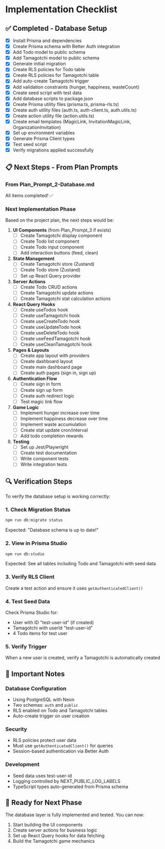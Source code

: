 # Implementation Checklist

## ✅ Completed - Database Setup

- [x] Install Prisma and dependencies
- [x] Create Prisma schema with Better Auth integration
- [x] Add Todo model to public schema
- [x] Add Tamagotchi model to public schema
- [x] Generate initial migration
- [x] Create RLS policies for Todo table
- [x] Create RLS policies for Tamagotchi table
- [x] Add auto-create Tamagotchi trigger
- [x] Add validation constraints (hunger, happiness, wasteCount)
- [x] Create seed script with test data
- [x] Add database scripts to package.json
- [x] Create Prisma utility files (prisma.ts, prisma-rls.ts)
- [x] Create auth utility files (auth.ts, auth-client.ts, auth.utils.ts)
- [x] Create action utility file (action.utils.ts)
- [x] Create email templates (MagicLink, InvitationMagicLink, OrganizationInvitation)
- [x] Set up environment variables
- [x] Generate Prisma Client types
- [x] Test seed script
- [x] Verify migrations applied successfully

## 📋 Next Steps - From Plan Prompts

### From Plan_Prompt_2-Database.md

All items completed! ✅

### Next Implementation Phase

Based on the project plan, the next steps would be:

1. **UI Components** (from Plan_Prompt_3 if exists)
   - [ ] Create Tamagotchi display component
   - [ ] Create Todo list component
   - [ ] Create Todo input component
   - [ ] Add interaction buttons (feed, clean)

2. **State Management**
   - [ ] Create Tamagotchi store (Zustand)
   - [ ] Create Todo store (Zustand)
   - [ ] Set up React Query provider

3. **Server Actions**
   - [ ] Create Todo CRUD actions
   - [ ] Create Tamagotchi update actions
   - [ ] Create Tamagotchi stat calculation actions

4. **React Query Hooks**
   - [ ] Create useTodos hook
   - [ ] Create useTamagotchi hook
   - [ ] Create useCreateTodo hook
   - [ ] Create useUpdateTodo hook
   - [ ] Create useDeleteTodo hook
   - [ ] Create useFeedTamagotchi hook
   - [ ] Create useCleanTamagotchi hook

5. **Pages & Layouts**
   - [ ] Create app layout with providers
   - [ ] Create dashboard layout
   - [ ] Create main dashboard page
   - [ ] Create auth pages (sign in, sign up)

6. **Authentication Flow**
   - [ ] Create sign in form
   - [ ] Create sign up form
   - [ ] Create auth redirect logic
   - [ ] Test magic link flow

7. **Game Logic**
   - [ ] Implement hunger increase over time
   - [ ] Implement happiness decrease over time
   - [ ] Implement waste accumulation
   - [ ] Create stat update cron/interval
   - [ ] Add todo completion rewards

8. **Testing**
   - [ ] Set up Jest/Playwright
   - [ ] Create test documentation
   - [ ] Write component tests
   - [ ] Write integration tests

## 🔍 Verification Steps

To verify the database setup is working correctly:

### 1. Check Migration Status
```bash
npm run db:migrate status
```
Expected: "Database schema is up to date!"

### 2. View in Prisma Studio
```bash
npm run db:studio
```
Expected: See all tables including Todo and Tamagotchi with seed data

### 3. Verify RLS Client
Create a test action and ensure it uses `getAuthenticatedClient()`

### 4. Test Seed Data
Check Prisma Studio for:
- User with ID "test-user-id" (if created)
- Tamagotchi with userId "test-user-id"
- 4 Todo items for test user

### 5. Verify Trigger
When a new user is created, verify a Tamagotchi is automatically created

## 📝 Important Notes

### Database Configuration
- Using PostgreSQL with Neon
- Two schemas: `auth` and `public`
- RLS enabled on Todo and Tamagotchi tables
- Auto-create trigger on user creation

### Security
- RLS policies protect user data
- Must use `getAuthenticatedClient()` for queries
- Session-based authentication via Better Auth

### Development
- Seed data uses test-user-id
- Logging controlled by NEXT_PUBLIC_LOG_LABELS
- TypeScript types auto-generated from Prisma schema

## 🚀 Ready for Next Phase

The database layer is fully implemented and tested. You can now:
1. Start building the UI components
2. Create server actions for business logic
3. Set up React Query hooks for data fetching
4. Build the Tamagotchi game mechanics
